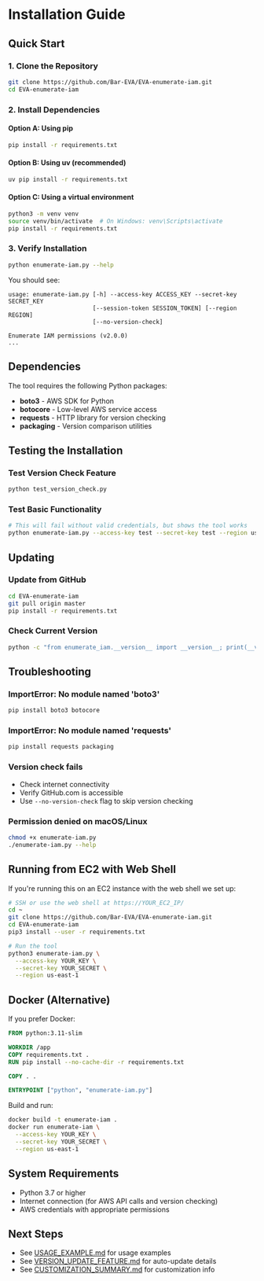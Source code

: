 # Installation Guide

## Quick Start

### 1. Clone the Repository

```bash
git clone https://github.com/Bar-EVA/EVA-enumerate-iam.git
cd EVA-enumerate-iam
```

### 2. Install Dependencies

#### Option A: Using pip
```bash
pip install -r requirements.txt
```

#### Option B: Using uv (recommended)
```bash
uv pip install -r requirements.txt
```

#### Option C: Using a virtual environment
```bash
python3 -m venv venv
source venv/bin/activate  # On Windows: venv\Scripts\activate
pip install -r requirements.txt
```

### 3. Verify Installation

```bash
python enumerate-iam.py --help
```

You should see:
```
usage: enumerate-iam.py [-h] --access-key ACCESS_KEY --secret-key SECRET_KEY
                        [--session-token SESSION_TOKEN] [--region REGION]
                        [--no-version-check]

Enumerate IAM permissions (v2.0.0)
...
```

## Dependencies

The tool requires the following Python packages:

- **boto3** - AWS SDK for Python
- **botocore** - Low-level AWS service access
- **requests** - HTTP library for version checking
- **packaging** - Version comparison utilities

## Testing the Installation

### Test Version Check Feature
```bash
python test_version_check.py
```

### Test Basic Functionality
```bash
# This will fail without valid credentials, but shows the tool works
python enumerate-iam.py --access-key test --secret-key test --region us-east-1
```

## Updating

### Update from GitHub
```bash
cd EVA-enumerate-iam
git pull origin master
pip install -r requirements.txt
```

### Check Current Version
```bash
python -c "from enumerate_iam.__version__ import __version__; print(__version__)"
```

## Troubleshooting

### ImportError: No module named 'boto3'
```bash
pip install boto3 botocore
```

### ImportError: No module named 'requests'
```bash
pip install requests packaging
```

### Version check fails
- Check internet connectivity
- Verify GitHub.com is accessible
- Use `--no-version-check` flag to skip version checking

### Permission denied on macOS/Linux
```bash
chmod +x enumerate-iam.py
./enumerate-iam.py --help
```

## Running from EC2 with Web Shell

If you're running this on an EC2 instance with the web shell we set up:

```bash
# SSH or use the web shell at https://YOUR_EC2_IP/
cd ~
git clone https://github.com/Bar-EVA/EVA-enumerate-iam.git
cd EVA-enumerate-iam
pip3 install --user -r requirements.txt

# Run the tool
python3 enumerate-iam.py \
  --access-key YOUR_KEY \
  --secret-key YOUR_SECRET \
  --region us-east-1
```

## Docker (Alternative)

If you prefer Docker:

```dockerfile
FROM python:3.11-slim

WORKDIR /app
COPY requirements.txt .
RUN pip install --no-cache-dir -r requirements.txt

COPY . .

ENTRYPOINT ["python", "enumerate-iam.py"]
```

Build and run:
```bash
docker build -t enumerate-iam .
docker run enumerate-iam \
  --access-key YOUR_KEY \
  --secret-key YOUR_SECRET \
  --region us-east-1
```

## System Requirements

- Python 3.7 or higher
- Internet connection (for AWS API calls and version checking)
- AWS credentials with appropriate permissions

## Next Steps

- See [USAGE_EXAMPLE.md](USAGE_EXAMPLE.md) for usage examples
- See [VERSION_UPDATE_FEATURE.md](VERSION_UPDATE_FEATURE.md) for auto-update details
- See [CUSTOMIZATION_SUMMARY.md](CUSTOMIZATION_SUMMARY.md) for customization info

